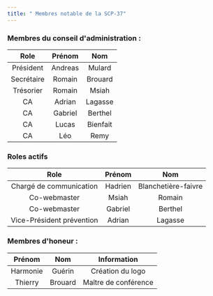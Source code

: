 ```yaml
---
title: " Membres notable de la SCP-37"
---
```


### Membres du conseil d'administration :
| Role  | Prénom | Nom 
| :-------------: |:-------------:| :-------------:|
| Président       | Andreas       | Mulard        |
| Secrétaire      | Romain        | Brouard       |
| Trésorier       | Romain        | Msiah         |
| CA              | Adrian        | Lagasse       |
| CA          | Gabriel       | Berthel       |
| CA          | Lucas         | Bienfait      |
| CA          | Léo           | Remy          |

### Roles actifs
| Role  | Prénom | Nom 
| :-------------: |:-------------:| :-------------:|
| Chargé de communication       | Hadrien       | Blanchetière-faivre       |
| Co-webmaster                  | Msiah        | Romain                   |
| Co-webmaster                  | Gabriel       | Berthel                   |
| Vice-Président prévention             | Adrian        | Lagasse                   |

### Membres d'honeur :
| Prénom  | Nom | Information 
| :-------------: |:-------------:| :-------------:|
| Harmonie        | Guérin          | Création du logo        |
| Thierry         | Brouard        | Maître de conférence    |


